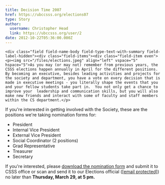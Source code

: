 ```yaml
---
title: Decision Time 2007 
href: https://ubccsss.org/elections07
type: Story
author:
  username: Christopher Head
  link: https://ubccsss.org/user/2
date: 2012-10-22T05:36:00.000Z
---
```



    <div class="field field-name-body field-type-text-with-summary field-label-hidden"><div class="field-items"><div class="field-item even"><p><img src="/files/elections.jpeg" align="left" vspace="5" hspace="5">As you may (or may not) remember from previous years, the CSSS elections happen annually in April for the different positions. By becoming an executive, besides leading activities and projects for the society and department, you have a vote on every decision that is made in executive meetings - you literally shape the events that you and your fellow students take part in.  You not only get a chance to improve your  leadership and communication skills, but you will also make new friends and interact with some of faculty and staff members within the CS department.</p>
<p>If you&apos;re interested in getting involved with the Society, these are the positions we&apos;re taking nomination forms for:</p>
<ul>
<li>President
</li><li>Internal Vice President
</li><li>External Vice President
</li><li>Social Coordinator (2 positions)
</li><li>Grad Representative
</li><li>Treasurer
</li><li>Secretary
</li></ul>
<p>If you&apos;re interested, please <a href="/files/Elections%202007.pdf">download the nomination form</a> and submit it to CSSS office or scan and send it to our Elections official (<a href="/cdn-cgi/l/email-protection#0f6a636a6c7b6660617c4f7b676a6c7a6d6a216c6e"><span class="__cf_email__" data-cfemail="60050c050314090f0e1320140805031502054e0301">[email&#xA0;protected]</span></a>) no later than <strong>Thursday, March 29, at 5 pm.</strong></p>
</div></div></div>    <footer>
          </footer>
    